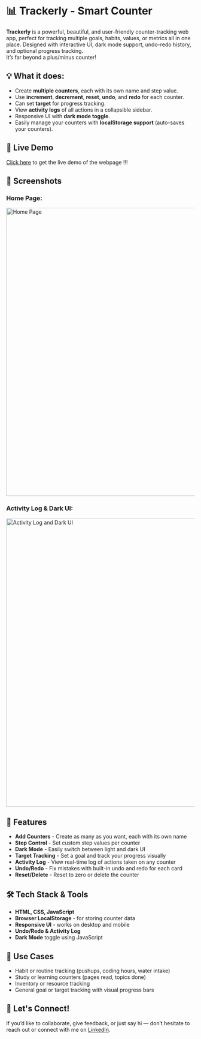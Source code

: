 # 📊 Trackerly - Smart Counter
**Trackerly** is a powerful, beautiful, and user-friendly counter-tracking web app, perfect for tracking multiple goals, habits, values, or metrics all in one place.
Designed with interactive UI, dark mode support, undo-redo history, and optional progress tracking.</br>
It’s far beyond a plus/minus counter!


## 💡 What it does:
- Create **multiple counters**, each with its own name and step value.
- Use **increment**, **decrement**, **reset**, **undo**, and **redo** for each counter.
- Can set **target** for progress tracking.
- View **activity logs** of all actions in a collapsible sidebar.
- Responsive UI with **dark mode toggle**.
- Easily manage your counters with **localStorage support** (auto-saves your counters).


## 🚀 Live Demo
[Click here](https://ommore86.github.io/smart-counter-app/) to get the live demo of the webpage !!!


## 📸 Screenshots
### Home Page:
<img width="1055" height="768" alt="Home Page" src="https://github.com/user-attachments/assets/ab73508c-772e-49a9-9d0a-757b9edab497" />

### Activity Log & Dark UI:
<img width="1366" height="768" alt="Activity Log and Dark UI" src="https://github.com/user-attachments/assets/527e1c78-688f-4195-aad1-1bb6476dbff5" />


## 🔧 Features
- **Add Counters** - Create as many as you want, each with its own name
- **Step Control** - Set custom step values per counter
- **Dark Mode** - Easily switch between light and dark UI
- **Target Tracking** - Set a goal and track your progress visually
- **Activity Log** - View real-time log of actions taken on any counter
- **Undo/Redo** - Fix mistakes with built-in undo and redo for each card
- **Reset/Delete** - Reset to zero or delete the counter


## 🛠️ Tech Stack & Tools
- **HTML, CSS, JavaScript**  
- **Browser LocalStorage** - for storing counter data  
- **Responsive UI** - works on desktop and mobile 
- **Undo/Redo & Activity Log**  
- **Dark Mode** toggle using JavaScript


## 🎯 Use Cases
- Habit or routine tracking (pushups, coding hours, water intake)
- Study or learning counters (pages read, topics done)
- Inventory or resource tracking
- General goal or target tracking with visual progress bars


## 🤝 Let's Connect!
If you’d like to collaborate, give feedback, or just say hi — don’t hesitate to reach out or connect with me on [LinkedIn](https://www.linkedin.com/in/om-more-b802b2281/).
